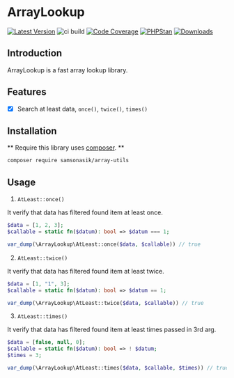 ArrayLookup
===============

[![Latest Version](https://img.shields.io/github/release/samsonasik/ArrayLookup.svg?style=flat-square)](https://github.com/samsonasik/ArrayLookup/releases)
![ci build](https://github.com/samsonasik/ArrayLookup/workflows/ci%20build/badge.svg)
[![Code Coverage](https://codecov.io/gh/samsonasik/ArrayLookup/branch/main/graph/badge.svg)](https://codecov.io/gh/samsonasik/ArrayLookup)
[![PHPStan](https://img.shields.io/badge/style-level%20max-brightgreen.svg?style=flat-square&label=phpstan)](https://github.com/phpstan/phpstan)
[![Downloads](https://poser.pugx.org/samsonasik/array-lookup/downloads)](https://packagist.org/packages/samsonasik/array-lookup)

Introduction
------------

ArrayLookup is a fast array lookup library.

Features
--------

- [x] Search at least data, `once()`, `twice()`, `times()`


Installation
------------

** Require this library uses [composer](https://getcomposer.org/). **

```sh
composer require samsonasik/array-utils
```

Usage
-----

1. `AtLeast::once()`

It verify that data has filtered found item at least once.

```php
$data = [1, 2, 3];
$callable = static fn($datum): bool => $datum === 1;

var_dump(\ArrayLookup\AtLeast::once($data, $callable)) // true
```

2. `AtLeast::twice()`

It verify that data has filtered found item at least twice.

```php
$data = [1, "1", 3];
$callable = static fn($datum): bool => $datum == 1;

var_dump(\ArrayLookup\AtLeast::twice($data, $callable)) // true
```

3. `AtLeast::times()`

It verify that data has filtered found item at least times passed in 3rd arg.

```php
$data = [false, null, 0];
$callable = static fn($datum): bool => ! $datum;
$times = 3;

var_dump(\ArrayLookup\AtLeast::times($data, $callable, $times)) // true
```


